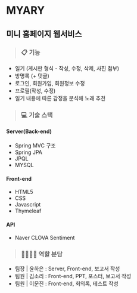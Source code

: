 # MYARY

## 미니 홈페이지 웹서비스

>### 📋 기능
- 일기 (게시판 형식 - 작성, 수정, 삭제, 사진 첨부)
- 방명록 (+ 댓글)
- 로그인, 회원가입, 회원정보 수정
- 프로필(작성, 수정)
- 일기 내용에 따른 감정을 분석해 노래 추천

>### 💻 기술 스택
#### Server(Back-end)
- Spring MVC 구조
- Spring JPA
- JPQL
- MYSQL

#### Front-end
- HTML5
- CSS
- Javascript
- Thymeleaf

#### API
- Naver CLOVA Sentiment

>### 👨‍👩‍👧‍👧 역할 분담
- 팀장 | 윤하은 : Server, Front-end, 보고서 작성
- 팀원 | 김소리 : Front-end, PPT, 포스터, 보고서 작성
- 팀원 | 이문진 : Front-end, 회의록, 테스트 작성